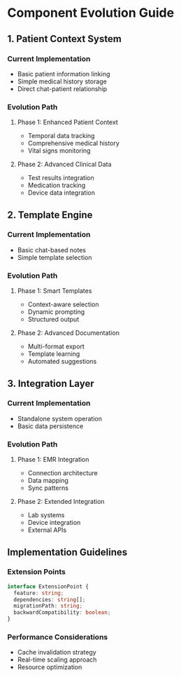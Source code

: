 
# Component Evolution Guide

## 1. Patient Context System

### Current Implementation
- Basic patient information linking
- Simple medical history storage
- Direct chat-patient relationship

### Evolution Path
1. Phase 1: Enhanced Patient Context
   - Temporal data tracking
   - Comprehensive medical history
   - Vital signs monitoring

2. Phase 2: Advanced Clinical Data
   - Test results integration
   - Medication tracking
   - Device data integration

## 2. Template Engine

### Current Implementation
- Basic chat-based notes
- Simple template selection

### Evolution Path
1. Phase 1: Smart Templates
   - Context-aware selection
   - Dynamic prompting
   - Structured output

2. Phase 2: Advanced Documentation
   - Multi-format export
   - Template learning
   - Automated suggestions

## 3. Integration Layer

### Current Implementation
- Standalone system operation
- Basic data persistence

### Evolution Path
1. Phase 1: EMR Integration
   - Connection architecture
   - Data mapping
   - Sync patterns

2. Phase 2: Extended Integration
   - Lab systems
   - Device integration
   - External APIs

## Implementation Guidelines

### Extension Points
```typescript
interface ExtensionPoint {
  feature: string;
  dependencies: string[];
  migrationPath: string;
  backwardCompatibility: boolean;
}
```

### Performance Considerations
- Cache invalidation strategy
- Real-time scaling approach
- Resource optimization
